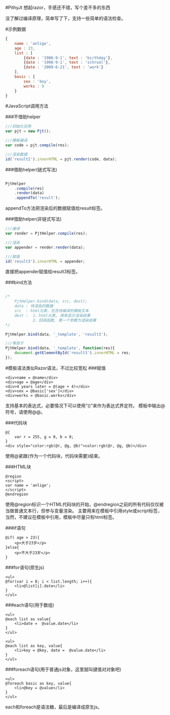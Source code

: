 #PithyJt
想起razor，手感还不错，写个差不多的东西

没了解过编译原理，简单写了下，支持一些简单的语法检查。

#示例数据
```javascript
{
	name : 'anlige',
	age : 23,
	list : [
		{date : '1986-9-1', text : 'birthday'},
		{date : '1998-9-1', text : 'schrool'},
		{date : '2009-6-21', text : 'work'}
	],
	basic : {
		sex : 'boy',
		works : 9
	}
}
```

#JavaScript调用方法

###不借助helper
```javascript
///初始化实例
var pjt = new Pjt();

///模板编译
var code = pjt.compile(res);

///渲染数据
id('result2').innerHTML = pjt.render(code, data);
```

###借助helper(链式写法)
```javascript

PjtHelper
	.compile(res)
	.render(data)
	.appendTo('result');
```
appendTo方法把渲染后的数据赋值给result标签。

###借助helper(非链式写法)
```javascript
///编译
var render = PjtHelper.compile(res);

///渲染
var appender = render.render(data);

///赋值
id('result3').innerHTML = appender;
```
直接把appender赋值给result3标签。

###bind方法
```javascript

/*
	PjtHelper.bind(data, src, dest);
	data : 待渲染的数据
	src  : html元素，包含待编译的模板文本
	dest : 	1、html元素, 用来显示渲染结果
			2、回调函数, 第一个参数为渲染结果
*/

PjtHelper.bind(data, '_template', 'result3');

///等效于
PjtHelper.bind(data, '_template', function(res){
	document.getElementById('result3').innerHTML = res;
});
```


#模板语法类似Razor语法，不过比较宽松
###赋值
```
<div>name = @name</div>
<div>age = @age</div>
<div>4 years later = @(age + 4)</div>
<div>sex = @basic['sex']</div>
<div>works = @basic.works</div>
````
 支持基本的表达式，必要情况下可以使用“()”来作为表达式界定符。
 模板中输出@符号，请使用@@。

###代码块
```
@{
	var r = 255, g = 0, b = 0;
}
<div style="color:rgb(@r, @g, @b)">color:rgb(@r, @g, @b)</div>
```
使用@紧跟{作为一个代码块，代码块需要}结束。

###HTML块
```
@region 
<script>
var name = 'anlige';
</script>
@endregion
```
 使用@region标识一个HTML代码块的开始，@endregion之前的所有代码仅仅被当做普通文本行，但参与变量渲染。
 主要用来在模板中引用style或script标签，当然，不建议在模板中引用，模板中尽量只有html标签。

###if语句
```
@if( age > 23){
	<p>大于23岁</p>
}else{
	<p>不大于23岁</p>
}
```

###for语句(原生js)
```
<ul>
@for(var i = 0; i < list.length; i++){
	<li>@list[i].date</li>
}
</ul>
```
###each语句(用于数组)
```
<ul>
@each list as value{
	<li>date =  @value.date</li>
}
</ul>
```
```
<ul>
@each list as key, value{
	<li>key = @key, date =  @value.date</li>
}
</ul>
```
###foreach语句(用于普通js对象，这里就叫键值对对象吧)
```
<ul>
@foreach basic as key, value{
	<li>@key = @value</li>
}
</ul>
```
each和foreach是语法糖，最后是编译成原生js。